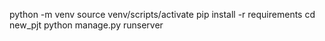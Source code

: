 python -m venv
source venv/scripts/activate
pip install -r requirements
cd new_pjt
python manage.py runserver